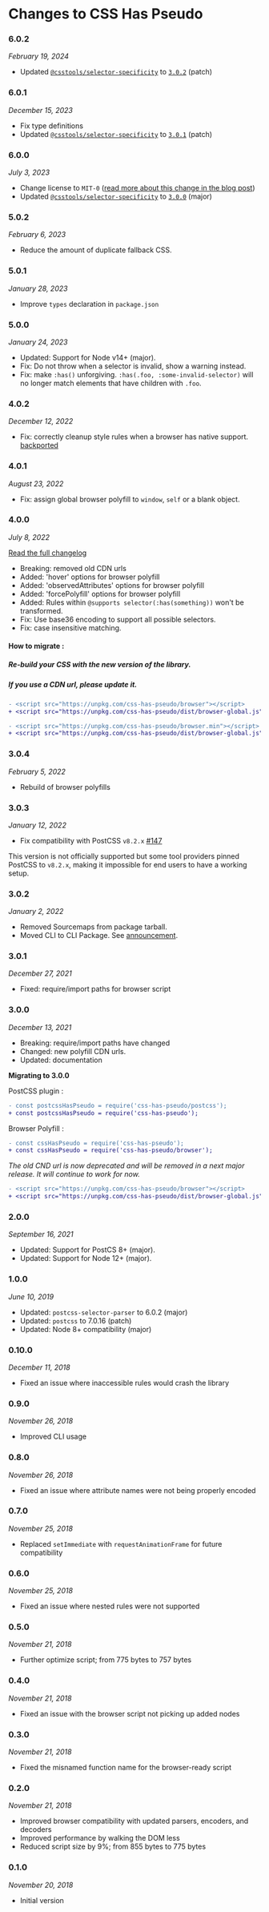 # Changes to CSS Has Pseudo

### 6.0.2

_February 19, 2024_

- Updated [`@csstools/selector-specificity`](https://github.com/csstools/postcss-plugins/tree/main/packages/selector-specificity) to [`3.0.2`](https://github.com/csstools/postcss-plugins/tree/main/packages/selector-specificity/CHANGELOG.md#302) (patch)

### 6.0.1

_December 15, 2023_

- Fix type definitions
- Updated [`@csstools/selector-specificity`](https://github.com/csstools/postcss-plugins/tree/main/packages/selector-specificity) to [`3.0.1`](https://github.com/csstools/postcss-plugins/tree/main/packages/selector-specificity/CHANGELOG.md#301) (patch)

### 6.0.0

_July 3, 2023_

- Change license to `MIT-0` ([read more about this change in the blog post](https://preset-env.cssdb.org/blog/license-change/))
- Updated [`@csstools/selector-specificity`](https://github.com/csstools/postcss-plugins/tree/main/packages/selector-specificity) to [`3.0.0`](https://github.com/csstools/postcss-plugins/tree/main/packages/selector-specificity/CHANGELOG.md#300) (major)

### 5.0.2

_February 6, 2023_

- Reduce the amount of duplicate fallback CSS.

### 5.0.1

_January 28, 2023_

- Improve `types` declaration in `package.json`

### 5.0.0

_January 24, 2023_

- Updated: Support for Node v14+ (major).
- Fix: Do not throw when a selector is invalid, show a warning instead.
- Fix: make `:has()` unforgiving. `:has(.foo, :some-invalid-selector)` will no longer match elements that have children with `.foo`.

### 4.0.2

_December 12, 2022_

 - Fix: correctly cleanup style rules when a browser has native support. [backported](https://github.com/csstools/postcss-plugins/pull/752)

### 4.0.1

_August 23, 2022_

- Fix: assign global browser polyfill to `window`, `self` or a blank object.

### 4.0.0

_July 8, 2022_

[Read the full changelog](https://github.com/csstools/postcss-plugins/wiki/PostCSS-Preset-Env-8)

- Breaking: removed old CDN urls
- Added: 'hover' options for browser polyfill
- Added: 'observedAttributes' options for browser polyfill
- Added: 'forcePolyfill' options for browser polyfill
- Added: Rules within `@supports selector(:has(something))` won't be transformed.
- Fix: Use base36 encoding to support all possible selectors.
- Fix: case insensitive matching.

#### How to migrate :

##### Re-build your CSS with the new version of the library.

##### If you use a CDN url, please update it.

```diff
- <script src="https://unpkg.com/css-has-pseudo/browser"></script>
+ <script src="https://unpkg.com/css-has-pseudo/dist/browser-global.js"></script>
```

```diff
- <script src="https://unpkg.com/css-has-pseudo/browser.min"></script>
+ <script src="https://unpkg.com/css-has-pseudo/dist/browser-global.js"></script>
```

### 3.0.4

_February 5, 2022_

- Rebuild of browser polyfills

### 3.0.3

_January 12, 2022_

- Fix compatibility with PostCSS `v8.2.x` [#147](https://github.com/csstools/postcss-plugins/issues/147)

This version is not officially supported but some tool providers pinned PostCSS to `v8.2.x`,
making it impossible for end users to have a working setup.

### 3.0.2

_January 2, 2022_

- Removed Sourcemaps from package tarball.
- Moved CLI to CLI Package. See [announcement](https://github.com/csstools/postcss-plugins/discussions/121).

### 3.0.1

_December 27, 2021_

- Fixed: require/import paths for browser script

### 3.0.0

_December 13, 2021_

- Breaking: require/import paths have changed
- Changed: new polyfill CDN urls.
- Updated: documentation

**Migrating to 3.0.0**

PostCSS plugin :

```diff
- const postcssHasPseudo = require('css-has-pseudo/postcss');
+ const postcssHasPseudo = require('css-has-pseudo');
```

Browser Polyfill :

```diff
- const cssHasPseudo = require('css-has-pseudo');
+ const cssHasPseudo = require('css-has-pseudo/browser');
```

_The old CND url is now deprecated and will be removed in a next major release._
_It will continue to work for now._

```diff
- <script src="https://unpkg.com/css-has-pseudo/browser"></script>
+ <script src="https://unpkg.com/css-has-pseudo/dist/browser-global.js"></script>
```

### 2.0.0

_September 16, 2021_

- Updated: Support for PostCS 8+ (major).
- Updated: Support for Node 12+ (major).

### 1.0.0

_June 10, 2019_

- Updated: `postcss-selector-parser` to 6.0.2 (major)
- Updated: `postcss` to 7.0.16 (patch)
- Updated: Node 8+ compatibility (major)

### 0.10.0

_December 11, 2018_

- Fixed an issue where inaccessible rules would crash the library

### 0.9.0

_November 26, 2018_

- Improved CLI usage

### 0.8.0

_November 26, 2018_

- Fixed an issue where attribute names were not being properly encoded

### 0.7.0

_November 25, 2018_

- Replaced `setImmediate` with `requestAnimationFrame` for future compatibility

### 0.6.0

_November 25, 2018_

- Fixed an issue where nested rules were not supported

### 0.5.0

_November 21, 2018_

- Further optimize script; from 775 bytes to 757 bytes

### 0.4.0

_November 21, 2018_

- Fixed an issue with the browser script not picking up added nodes

### 0.3.0

_November 21, 2018_

- Fixed the misnamed function name for the browser-ready script

### 0.2.0

_November 21, 2018_

- Improved browser compatibility with updated parsers, encoders, and decoders
- Improved performance by walking the DOM less
- Reduced script size by 9%; from 855 bytes to 775 bytes

### 0.1.0

_November 20, 2018_

- Initial version
